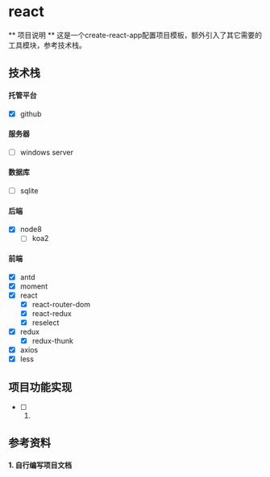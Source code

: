 # react

** 项目说明 **
这是一个create-react-app配置项目模板，额外引入了其它需要的工具模块，参考技术栈。

## 技术栈

#### 托管平台

- [x] github

#### 服务器

- [ ] windows server

#### 数据库

- [ ] sqlite

#### 后端

- [x] node8
    - [ ] koa2

#### 前端

- [x] antd
- [x] moment
- [x] react
    - [x] react-router-dom
    - [x] react-redux
    - [x] reselect
- [x] redux
    - [x] redux-thunk
- [x] axios
- [x] less

## 项目功能实现

- [ ] 1.

## 参考资料

#### 1. 自行编写项目文档

```

```
